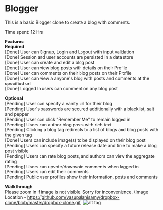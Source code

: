 # Blogger

This is a basic Blogger clone to create a blog with comments.

Time spent: 12 Hrs

**Features**<BR/>
**Required**<BR/>
[Done] User can Signup, Login and Logout with input validation<BR/>
[Done] Session and user accounts are persisted in a data store<BR/>
[Done] User can create and edit a blog post<BR/>
[Done] User can view blog posts with details on their Profile<BR/>
[Done] User can comments on their blog posts on their Profile<BR/>
[Done] User can view a anyone's blog with posts and comments at the specified url<BR/>
[Done] Logged In users can comment on any blog post<BR/>

**Optional**<BR/>
[Pending] User can specify a vanity url for their blog<BR/>
[Pending] User's passwords are secured additionally with a blacklist, salt and pepper<BR/>
[Pending] User can click "Remember Me" to remain logged in<BR/>
[Pending] Users can author blog posts with rich text<BR/>
[Pending] Clicking a blog tag redirects to a list of blogs and blog posts with the given tag<BR/>
[Done] Users can include image(s) to be displayed on their blog post<BR/>
[Pending]  Users can specify a future release date and time to make a blog post visible<BR/>
[Pending] Users can rate blog posts, and authors can view the aggregate rating<BR/>
[Pending] Users can upvote/downvote comments when logged in<BR/>
[Pending] Users can edit their comments<BR/>
[Pending] Public user profiles show their information, posts and comments<BR/>

**Walkthrough**<BR/>
Please zoom in if image is not visible. Sorry for inconvenience. (Image Location - https://github.com/vasupalanisamy/dropbox-clone/blob/master/dropbox-clone.gif)
![alt tag](https://github.com/vasupalanisamy/dropbox-clone/blob/master/dropbox-clone.gif)
